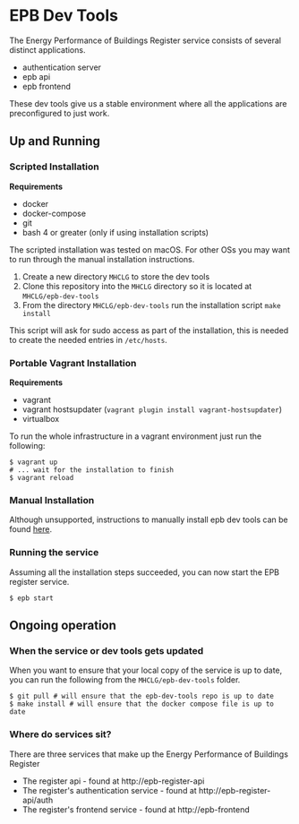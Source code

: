 # EPB Dev Tools

The Energy Performance of Buildings Register service consists of several 
distinct applications.

* authentication server
* epb api
* epb frontend

These dev tools give us a stable environment where all the applications are
preconfigured to just work.

## Up and Running

### Scripted Installation

**Requirements**

* docker
* docker-compose
* git
* bash 4 or greater (only if using installation scripts)

The scripted installation was tested on macOS. For other OSs you may want to run
through the manual installation instructions.

1. Create a new directory `MHCLG` to store the dev tools
2. Clone this repository into the `MHCLG` directory so it is located at 
    `MHCLG/epb-dev-tools`
3. From the directory `MHCLG/epb-dev-tools` run the installation script
    `make install`

This script will ask for sudo access as part of the installation, this is needed
to create the needed entries in `/etc/hosts`.

### Portable Vagrant Installation

**Requirements**

* vagrant
* vagrant hostsupdater (`vagrant plugin install vagrant-hostsupdater`)
* virtualbox

To run the whole infrastructure in a vagrant environment just run the following:

```shell script
$ vagrant up
# ... wait for the installation to finish
$ vagrant reload
```

### Manual Installation

Although unsupported, instructions to manually install epb dev tools can be 
found [here](./MANUAL_INSTALL.md).

### Running the service

Assuming all the installation steps succeeded, you can now start the EPB 
register service.

```shell script
$ epb start
```

## Ongoing operation

### When the service or dev tools gets updated

When you want to ensure that your local copy of the service is up to date, you 
can run the following from the `MHCLG/epb-dev-tools` folder.

```shell script
$ git pull # will ensure that the epb-dev-tools repo is up to date
$ make install # will ensure that the docker compose file is up to date
```

### Where do services sit?

There are three services that make up the Energy Performance of Buildings 
Register

* The register api - found at http://epb-register-api
* The register's authentication service - found at http://epb-register-api/auth
* The register's frontend service - found at http://epb-frontend
